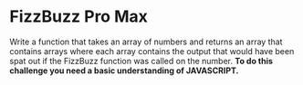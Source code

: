 # FizzBuzz Pro Max
<!----ECX30DOC----->

Write a function that takes an array of numbers and returns an array that contains arrays where each array contains the output that would have been spat out if the FizzBuzz function was called on the number.
**To do this challenge you need a basic understanding of JAVASCRIPT.**
